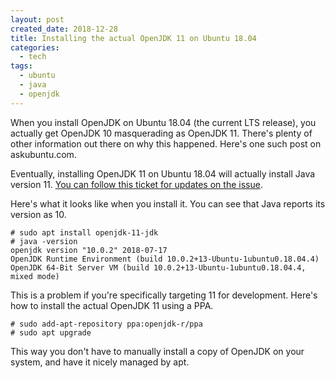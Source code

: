 ```yaml
---
layout: post
created_date: 2018-12-28
title: Installing the actual OpenJDK 11 on Ubuntu 18.04
categories:
  - tech
tags:
  - ubuntu
  - java
  - openjdk
---
```


When you install OpenJDK on Ubuntu 18.04 (the current LTS release), you actually get OpenJDK 10 masquerading as OpenJDK 11.
There's plenty of other information out there on why this happened.
Here's one such post on askubuntu.com.

Eventually, installing OpenJDK 11 on Ubuntu 18.04 will actually install Java version 11.
[You can follow this ticket for updates on the issue](https://bugs.launchpad.net/ubuntu/+source/openjdk-lts/+bug/1796027).

Here's what it looks like when you install it.
You can see that Java reports its version as 10.

```
# sudo apt install openjdk-11-jdk
# java -version
openjdk version "10.0.2" 2018-07-17
OpenJDK Runtime Environment (build 10.0.2+13-Ubuntu-1ubuntu0.18.04.4)
OpenJDK 64-Bit Server VM (build 10.0.2+13-Ubuntu-1ubuntu0.18.04.4, mixed mode)
```

This is a problem if you're specifically targeting 11 for development.
Here's how to install the actual OpenJDK 11 using a PPA.

```
# sudo add-apt-repository ppa:openjdk-r/ppa
# sudo apt upgrade
```

This way you don't have to manually install a copy of OpenJDK on your system, and have it nicely managed by apt.
